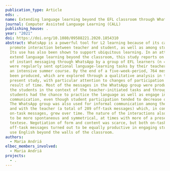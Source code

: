 ```yaml
---
publication_type: Article
eds: .
name: Extending language learning beyond the EFL classroom through WhatsApp
journal: Computer Assisted Language Learning (CALL)
publishing_house: .
year: "2021"
doi: https://doi.org/10.1080/09588221.2020.1854310
abstract: WhatsApp is a powerful tool for L2 learning because of its capacity to
  promote interaction between teacher and student, as well as among students.
  Its use has also been shown to support ubiquitous learning. In an attempt to
  extend language learning beyond the classroom, this study reports on the use
  of instant messaging through WhatsApp by a group of EFL learners (n = 23) who
  were regularly sent optional language-learning tasks by their teacher during
  an intensive summer course. By the end of a five-week-period, 764 messages had
  been produced, which are explored through a qualitative analysis in the
  present study, with particular attention to changes of participation as a
  result of time. Most of the messages in the WhatsApp group were produced by
  the students in the context of the teacher-initiated tasks and through them
  students had the chance to practice the language as well as engage in real
  communication, even though student participation tended to decrease over time.
  The WhatsApp group was also used for informal communication among the students
  and with the teacher (a total of 289 off-task messages) which, in contrast to
  on-task messages, grew over time. The nature of the interactions also tended
  to be more spontaneous and symmetrical, at times with more of a presence of
  textese. Negotiation of form and content was scarce, but both on-task and
  off-task messages turned out to be equally productive in engaging students to
  use English beyond the walls of the classroom.
authors:
  - Maria Andriá
elbec_members_involved:
  - Maria Andriá
projects:
  - .
---
```

